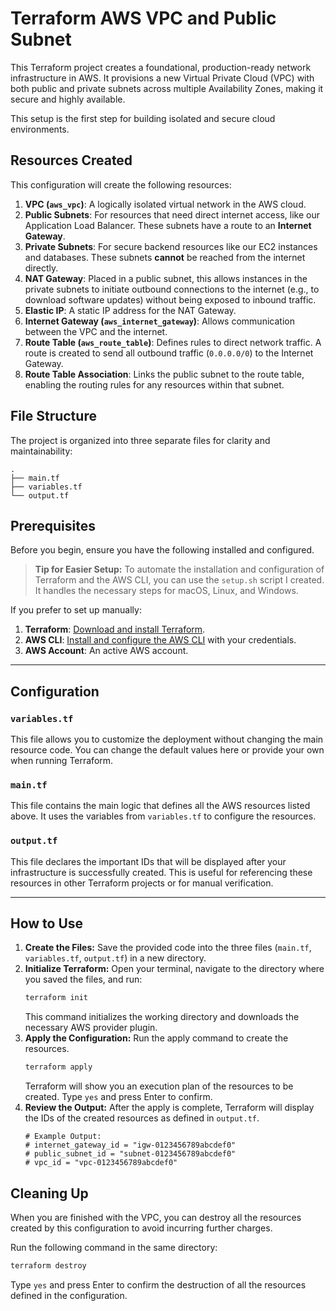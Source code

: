 # Terraform AWS VPC and Public Subnet

This Terraform project creates a foundational, production-ready network infrastructure in AWS. It provisions a new Virtual Private Cloud (VPC) with both public and private subnets across multiple Availability Zones, making it secure and highly available.

This setup is the first step for building isolated and secure cloud environments.

## Resources Created

This configuration will create the following resources:

1.  **VPC (`aws_vpc`)**: A logically isolated virtual network in the AWS cloud.
2.  **Public Subnets**: For resources that need direct internet access, like our Application Load Balancer. These subnets have a route to an **Internet Gateway**.
3.  **Private Subnets**: For secure backend resources like our EC2 instances and databases. These subnets **cannot** be reached from the internet directly.
4.  **NAT Gateway**: Placed in a public subnet, this allows instances in the private subnets to initiate outbound connections to the internet (e.g., to download software updates) without being exposed to inbound traffic.
5.  **Elastic IP**: A static IP address for the NAT Gateway.
6.  **Internet Gateway (`aws_internet_gateway`)**: Allows communication between the VPC and the internet.
7.  **Route Table (`aws_route_table`)**: Defines rules to direct network traffic. A route is created to send all outbound traffic (`0.0.0.0/0`) to the Internet Gateway.
8.  **Route Table Association**: Links the public subnet to the route table, enabling the routing rules for any resources within that subnet.

## File Structure

The project is organized into three separate files for clarity and maintainability:

```
.
├── main.tf
├── variables.tf
└── output.tf
```

## Prerequisites

Before you begin, ensure you have the following installed and configured.

> **Tip for Easier Setup:**
> To automate the installation and configuration of Terraform and the AWS CLI, you can use the `setup.sh` script I created. It handles the necessary steps for macOS, Linux, and Windows.

If you prefer to set up manually:

1.  **Terraform**: [Download and install Terraform](https://learn.hashicorp.com/tutorials/terraform/install-cli).
2.  **AWS CLI**: [Install and configure the AWS CLI](https://docs.aws.amazon.com/cli/latest/userguide/cli-chap-configure.html) with your credentials.
3.  **AWS Account**: An active AWS account.

---

## Configuration

### `variables.tf`

This file allows you to customize the deployment without changing the main resource code. You can change the default values here or provide your own when running Terraform.

### `main.tf`

This file contains the main logic that defines all the AWS resources listed above. It uses the variables from `variables.tf` to configure the resources.

### `output.tf`

This file declares the important IDs that will be displayed after your infrastructure is successfully created. This is useful for referencing these resources in other Terraform projects or for manual verification.

---

## How to Use

1.  **Create the Files:** Save the provided code into the three files (`main.tf`, `variables.tf`, `output.tf`) in a new directory.
2.  **Initialize Terraform:** Open your terminal, navigate to the directory where you saved the files, and run:
    ```bash
    terraform init
    ```
    This command initializes the working directory and downloads the necessary AWS provider plugin.
3.  **Apply the Configuration:** Run the apply command to create the resources.
    ```bash
    terraform apply
    ```
    Terraform will show you an execution plan of the resources to be created. Type `yes` and press Enter to confirm.
4.  **Review the Output:** After the apply is complete, Terraform will display the IDs of the created resources as defined in `output.tf`.
    ```
    # Example Output:
    # internet_gateway_id = "igw-0123456789abcdef0"
    # public_subnet_id = "subnet-0123456789abcdef0"
    # vpc_id = "vpc-0123456789abcdef0"
    ```

## Cleaning Up

When you are finished with the VPC, you can destroy all the resources created by this configuration to avoid incurring further charges.

Run the following command in the same directory:

```bash
terraform destroy
```

Type `yes` and press Enter to confirm the destruction of all the resources defined in the configuration.
